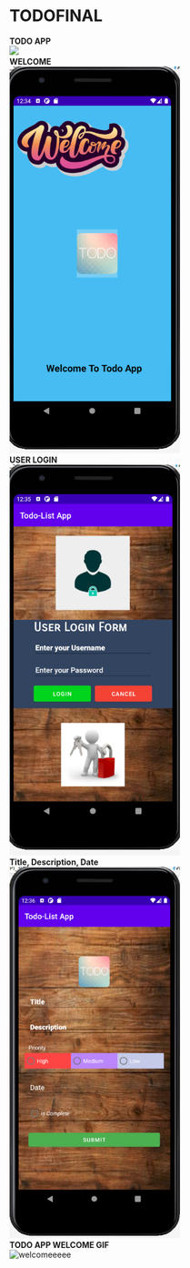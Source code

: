 # TODOFINAL
<b>TODO APP</b>
<br/>
<img src="todogifff.gif" width="500">
</br>
<b>WELCOME</b>
<br/>
<img src="welcome.PNG" width="300">
</br>
<b>USER LOGIN </b>
<br/>
<img src="userlogin.PNG" width="300">
</br>
<b>Title, Description, Date</b>
<br/>
<img src="title,des,date.PNG" width="300">
</br>
<b>TODO APP WELCOME GIF</b>
<br/>
![welcomeeeee](https://user-images.githubusercontent.com/50660072/113511229-8a154600-957e-11eb-9c13-73195a4ef34b.gif)

